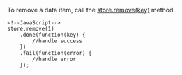 To remove a data item, call the [store.remove(key)](/api-reference/30%20Data%20Layer/Store/3%20Methods/remove(key).md '/Documentation/ApiReference/Data_Layer/CustomStore/Methods/#removekey') method.

    <!--JavaScript-->
    store.remove(1)
        .done(function(key) {
            //handle success
        })
        .fail(function(error) {
            //handle error
        });